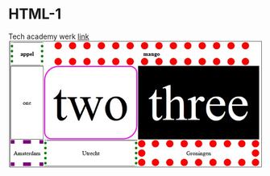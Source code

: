 # HTML-1
Tech academy werk
[link](https://abdulhaqquimn.github.io/HTML-1/)
![table](./images/tabel.jpg)

